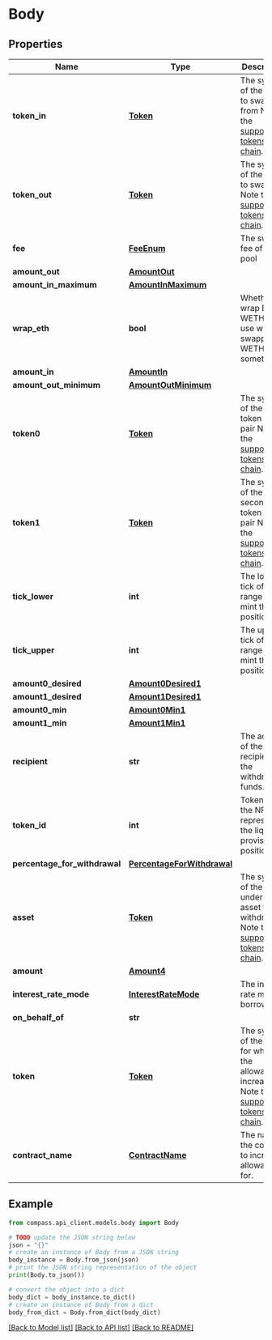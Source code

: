 # Body


## Properties

Name | Type | Description | Notes
------------ | ------------- | ------------- | -------------
**token_in** | [**Token**](Token.md) | The symbol of the token to swap from Note the [supported tokens per chain](/#/#token-table). | 
**token_out** | [**Token**](Token.md) | The symbol of the token to swap to Note the [supported tokens per chain](/#/#token-table). | 
**fee** | [**FeeEnum**](FeeEnum.md) | The swap fee of the pool | 
**amount_out** | [**AmountOut**](AmountOut.md) |  | 
**amount_in_maximum** | [**AmountInMaximum**](AmountInMaximum.md) |  | 
**wrap_eth** | **bool** | Whether to wrap ETH to WETH, only use when swapping WETH into something | [optional] [default to False]
**amount_in** | [**AmountIn**](AmountIn.md) |  | 
**amount_out_minimum** | [**AmountOutMinimum**](AmountOutMinimum.md) |  | [optional] 
**token0** | [**Token**](Token.md) | The symbol of the first token in the pair Note the [supported tokens per chain](/#/#token-table). | 
**token1** | [**Token**](Token.md) | The symbol of the second token in the pair Note the [supported tokens per chain](/#/#token-table). | 
**tick_lower** | **int** | The lower tick of the range to mint the position in | 
**tick_upper** | **int** | The upper tick of the range to mint the position in | 
**amount0_desired** | [**Amount0Desired1**](Amount0Desired1.md) |  | 
**amount1_desired** | [**Amount1Desired1**](Amount1Desired1.md) |  | 
**amount0_min** | [**Amount0Min1**](Amount0Min1.md) |  | 
**amount1_min** | [**Amount1Min1**](Amount1Min1.md) |  | 
**recipient** | **str** | The address of the recipient of the withdrawn funds. | 
**token_id** | **int** | Token ID of the NFT representing the liquidity provisioned position. | 
**percentage_for_withdrawal** | [**PercentageForWithdrawal**](PercentageForWithdrawal.md) |  | 
**asset** | [**Token**](Token.md) | The symbol of the underlying asset to withdraw. Note the [supported tokens per chain](/#/#token-table). | 
**amount** | [**Amount4**](Amount4.md) |  | 
**interest_rate_mode** | [**InterestRateMode**](InterestRateMode.md) | The interest rate mode to borrow | 
**on_behalf_of** | **str** |  | [optional] 
**token** | [**Token**](Token.md) | The symbol of the token for which the allowance is increased. Note the [supported tokens per chain](/#/#token-table). | 
**contract_name** | [**ContractName**](ContractName.md) | The name of the contract to increase allowance for. | 

## Example

```python
from compass.api_client.models.body import Body

# TODO update the JSON string below
json = "{}"
# create an instance of Body from a JSON string
body_instance = Body.from_json(json)
# print the JSON string representation of the object
print(Body.to_json())

# convert the object into a dict
body_dict = body_instance.to_dict()
# create an instance of Body from a dict
body_from_dict = Body.from_dict(body_dict)
```
[[Back to Model list]](../README.md#documentation-for-models) [[Back to API list]](../README.md#documentation-for-api-endpoints) [[Back to README]](../README.md)


